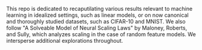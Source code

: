This repo is dedicated to recaputilating various results relevant to machine learning in idealized settings, such as linear models, or on now canonical and thoroughly studied datasets, such as CIFAR-10 and MNIST.
We also follow "A Solveable Model of Neural Scaling Laws" by Maloney, Roberts, and Sully, which analyzes scaling in the case of random feature models. We intersperse additional explorations throughout.
